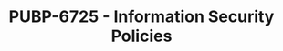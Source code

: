 ---
layout: course
title: PUBP-6725 - Information Security Policies
aliases: ISP
course_id: PUBP-6725
permalink: /PUBP-6725/
avg_difficulty: 1.88
avg_rating: 3.44
avg_workload: 6.33
course_number: 6725
---